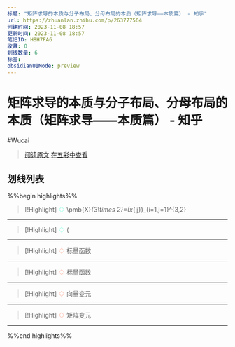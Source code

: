 ```yaml
---
标题: "矩阵求导的本质与分子布局、分母布局的本质（矩阵求导——本质篇） - 知乎"
url: https://zhuanlan.zhihu.com/p/263777564
创建时间: 2023-11-08 18:57
更新时间: 2023-11-08 18:57
笔记ID: H8H7FA6
收藏: 0
划线数量: 6
标签: 
obsidianUIMode: preview
---
```


# 矩阵求导的本质与分子布局、分母布局的本质（矩阵求导——本质篇） - 知乎 

#Wucai

> [阅读原文](https://zhuanlan.zhihu.com/p/263777564)
> [在五彩中查看](https://marker.dotalk.cn/#/?noteidx=H8H7FA6)


## 划线列表
%%begin highlights%%
> [!Highlight] 
> <font color="#A6FFE9">◇  </font> \pmb{X}_{3\times 2}=(x_{ij})_{i=1,j=1}^{3,2}

---

> [!Highlight] 
> <font color="#A6FFE9">◇  </font> (

---

> [!Highlight] 
> <font color="#FFC7BA">◇  </font> 标量函数

---

> [!Highlight] 
> <font color="#FFC7BA">◇  </font> 标量函数

---

> [!Highlight] 
> <font color="#FFC7BA">◇  </font> 向量变元

---

> [!Highlight] 
> <font color="#FFC7BA">◇  </font> 矩阵变元

---

%%end highlights%%

